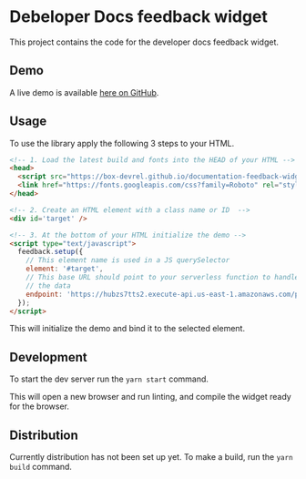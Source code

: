 # Debeloper Docs feedback widget

This project contains the code for the developer docs feedback widget.

## Demo

A live demo is available [here on GitHub](https://box-devrel.github.io/documentation-feedback-widget/). 

## Usage

To use the library apply the following 3 steps to your HTML.

```html
<!-- 1. Load the latest build and fonts into the HEAD of your HTML -->
<head>
  <script src="https://box-devrel.github.io/documentation-feedback-widget/documentation-feedback.min.js"></script>
  <link href="https://fonts.googleapis.com/css?family=Roboto" rel="stylesheet">
</head>

<!-- 2. Create an HTML element with a class name or ID  -->
<div id='target' />

<!-- 3. At the bottom of your HTML initialize the demo -->
<script type="text/javascript">
  feedback.setup({
    // This element name is used in a JS querySelector
    element: '#target',
    // This base URL should point to your serverless function to handle
    // the data 
    endpoint: 'https://hubzs7tts2.execute-api.us-east-1.amazonaws.com/prod'
  });
</script>
```

This will initialize the demo and bind it to the selected element.

## Development

To start the dev server run the `yarn start` command.

This will open a new browser and run linting, and compile the widget ready
for the browser.

## Distribution

Currently distribution has not been set up yet. To make a build,
run the `yarn build` command.
